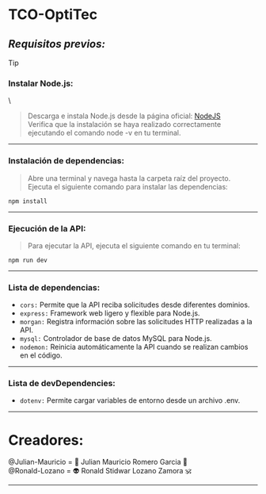 # **TCO-OptiTec**

## *Requisitos previos:*

> [!TIP]
> ### Instalar Node.js:
\
> Descarga e instala Node.js desde la página oficial: 
[NodeJS](https://nodejs.org/en/download)
\
> Verifica que la instalación se haya realizado correctamente ejecutando el comando node -v en tu terminal.

------------------------------------------------------------------------------ 

### Instalación de dependencias:

> Abre una terminal y navega hasta la carpeta raíz del proyecto.
\
> Ejecuta el siguiente comando para instalar las dependencias:

`npm install`

------------------------------------------------------------------------------ 

### Ejecución de la API:

> Para ejecutar la API, ejecuta el siguiente comando en tu terminal:

`npm run dev`

------------------------------------------------------------------------------ 

### Lista de dependencias:

* `cors:` Permite que la API reciba solicitudes desde diferentes dominios.
* `express:` Framework web ligero y flexible para Node.js.
* `morgan:` Registra información sobre las solicitudes HTTP realizadas a la API.
* `mysql:` Controlador de base de datos MySQL para Node.js.
* `nodemon:` Reinicia automáticamente la API cuando se realizan cambios en el código.

------------------------------------------------------------------------------ 

### Lista de devDependencies:

* `dotenv:` Permite cargar variables de entorno desde un archivo .env.

------------------------------------------------------------------------------ 

# Creadores:

@Julian-Mauricio = :gem: Julian Mauricio Romero Garcia :trident:
\
@Ronald-Lozano = :alien: Ronald Stidwar Lozano Zamora :om:

------------------------------------------------------------------------------ 
